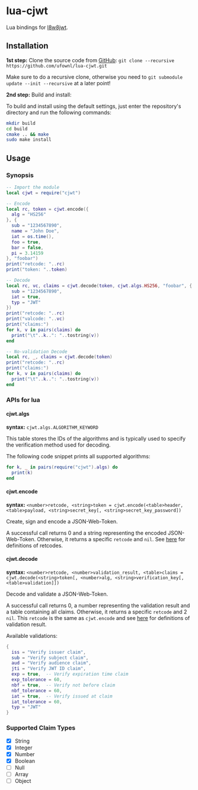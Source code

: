 # lua-cjwt

Lua bindings for [l8w8jwt](https://github.com/GlitchedPolygons/l8w8jwt).

## Installation

**1st step:** Clone the source code from [GitHub](https://github.com/ufownl/lua-cjwt.git): `git clone --recursive https://github.com/ufownl/lua-cjwt.git`

Make sure to do a recursive clone, otherwise you need to `git submodule update --init --recursive` at a later point!

**2nd step:** Build and install:

To build and install using the default settings, just enter the repository's directory and run the following commands:

```bash
mkdir build
cd build
cmake .. && make
sudo make install
```

## Usage

### Synopsis

```lua
-- Import the module
local cjwt = require("cjwt")

-- Encode
local rc, token = cjwt.encode({
  alg = "HS256"
}, {
  sub = "1234567890",
  name = "John Doe",
  iat = os.time(),
  foo = true,
  bar = false,
  pi = 3.14159
}, "foobar")
print("retcode: "..rc)
print("token: "..token)

-- Decode
local rc, vc, claims = cjwt.decode(token, cjwt.algs.HS256, "foobar", {
  sub = "1234567890",
  iat = true,
  typ = "JWT"
})
print("retcode: "..rc)
print("valcode: "..vc)
print("claims:")
for k, v in pairs(claims) do
  print("\t"..k..": "..tostring(v))
end

-- No-validation Decode
local rc, _, claims = cjwt.decode(token)
print("retcode: "..rc)
print("claims:")
for k, v in pairs(claims) do
  print("\t"..k..": "..tostring(v))
end
```

### APIs for lua

#### cjwt.algs

**syntax:** `cjwt.algs.ALGORITHM_KEYWORD`

This table stores the IDs of the algorithms and is typically used to specify the verification method used for decoding.

The following code snippet prints all supported algorithms:

```lua
for k, _ in pairs(require("cjwt").algs) do
  print(k)
end
```

#### cjwt.encode

**syntax:** `<number>retcode, <string>token = cjwt.encode(<table>header, <table>payload, <string>secret_key[, <string>secret_key_password])`

Create, sign and encode a JSON-Web-Token.

A successful call returns 0 and a string representing the encoded JSON-Web-Token. Otherwise, it returns a specific `retcode` and `nil`. See [here](https://github.com/GlitchedPolygons/l8w8jwt/blob/b24083d920c93a2f46f30d3d3d7a2663ac19ca09/include/l8w8jwt/retcodes.h#L33) for definitions of retcodes.

#### cjwt.decode

**syntax:** `<number>retcode, <number>validation_result, <table>claims = cjwt.decode(<string>token[, <number>alg, <string>verification_key[, <table>validation]])`

Decode and validate a JSON-Web-Token.

A successful call returns 0, a number representing the validation result and a table containing all claims. Otherwise, it returns a specific `retcode` and 2 `nil`. This `retcode` is the same as `cjwt.encode` and see [here](https://github.com/GlitchedPolygons/l8w8jwt/blob/b24083d920c93a2f46f30d3d3d7a2663ac19ca09/include/l8w8jwt/decode.h#L45) for definitions of validation result.

Available validations:

```lua
{
  iss = "Verify issuer claim",
  sub = "Verify subject claim",
  aud = "Verify audience claim",
  jti = "Verify JWT ID claim",
  exp = true,  -- Verify expiration time claim
  exp_tolerance = 60,
  nbf = true,  -- Verify not before claim
  nbf_tolerance = 60,
  iat = true,  -- Verify issued at claim
  iat_tolerance = 60,
  typ = "JWT"
}
```

### Supported Claim Types

- [x] String
- [x] Integer
- [x] Number
- [x] Boolean
- [ ] Null
- [ ] Array
- [ ] Object
